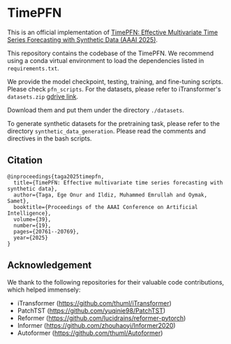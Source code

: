 # TimePFN
This is an official implementation of [TimePFN: Effective Multivariate Time Series Forecasting with Synthetic Data (AAAI 2025)](https://arxiv.org/abs/2502.16294).

This repository contains the codebase of the TimePFN. We recommend using a conda virtual environment to load the dependencies listed in `requirements.txt`.

We provide the model checkpoint, testing, training, and fine-tuning scripts. Please check `pfn_scripts`. For the datasets, please refer to iTransformer's `datasets.zip` [gdrive link](https://drive.google.com/file/d/1l51QsKvQPcqILT3DwfjCgx8Dsg2rpjot/view?usp=sharing).

Download them and put them under the directory `./datasets`.

To generate synthetic datasets for the pretraining task, please refer to the directory `synthetic_data_generation`. Please read the comments and directives in the bash scripts.


## Citation

```
@inproceedings{taga2025timepfn,
  title={TimePFN: Effective multivariate time series forecasting with synthetic data},
  author={Taga, Ege Onur and Ildiz, Muhammed Emrullah and Oymak, Samet},
  booktitle={Proceedings of the AAAI Conference on Artificial Intelligence},
  volume={39},
  number={19},
  pages={20761--20769},
  year={2025}
}
```

## Acknowledgement

We thank to the following repositories for their valuable code contributions, which helped immensely:

- iTransformer (https://github.com/thuml/iTransformer)
- PatchTST (https://github.com/yuqinie98/PatchTST)
- Reformer (https://github.com/lucidrains/reformer-pytorch)
- Informer (https://github.com/zhouhaoyi/Informer2020)
- Autoformer (https://github.com/thuml/Autoformer)
